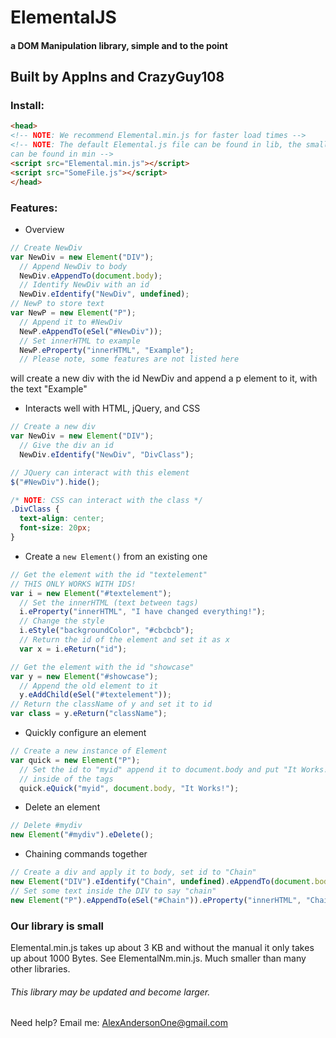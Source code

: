 # ElementalJS

#### a DOM Manipulation library, simple and to the point

## Built by AppIns and CrazyGuy108

### Install:
```html
<head>
<!-- NOTE: We recommend Elemental.min.js for faster load times -->
<!-- NOTE: The default Elemental.js file can be found in lib, the smaller ones
can be found in min -->
<script src="Elemental.min.js"></script>
<script src="SomeFile.js"></script>
</head>
```

### Features:
* Overview
```javascript
// Create NewDiv
var NewDiv = new Element("DIV");
  // Append NewDiv to body
  NewDiv.eAppendTo(document.body);
  // Identify NewDiv with an id
  NewDiv.eIdentify("NewDiv", undefined);
// NewP to store text
var NewP = new Element("P");
  // Append it to #NewDiv
  NewP.eAppendTo(eSel("#NewDiv"));
  // Set innerHTML to example
  NewP.eProperty("innerHTML", "Example");
  // Please note, some features are not listed here
```
will create a new div with the id NewDiv and append a p element to it, with the text "Example"


* Interacts well with HTML, jQuery, and CSS
```javascript
// Create a new div
var NewDiv = new Element("DIV");
  // Give the div an id
  NewDiv.eIdentify("NewDiv", "DivClass");

// JQuery can interact with this element
$("#NewDiv").hide();
```

```CSS
/* NOTE: CSS can interact with the class */
.DivClass {
  text-align: center;
  font-size: 20px;
}
```

* Create a `new Element()` from an existing one
```javascript
// Get the element with the id "textelement"
// THIS ONLY WORKS WITH IDS!
var i = new Element("#textelement");
  // Set the innerHTML (text between tags)
  i.eProperty("innerHTML", "I have changed everything!");
  // Change the style
  i.eStyle("backgroundColor", "#cbcbcb");
  // Return the id of the element and set it as x
  var x = i.eReturn("id");

// Get the element with the id "showcase"
var y = new Element("#showcase");
  // Append the old element to it
  y.eAddChild(eSel("#textelement"));
// Return the className of y and set it to id
var class = y.eReturn("className");
```

* Quickly configure an element
```javascript
// Create a new instance of Element
var quick = new Element("P");
  // Set the id to "myid" append it to document.body and put "It Works!"
  // inside of the tags
  quick.eQuick("myid", document.body, "It Works!");
```

* Delete an element
```javascript
// Delete #mydiv
new Element("#mydiv").eDelete();
```

* Chaining commands together
```javascript
// Create a div and apply it to body, set id to "Chain"
new Element("DIV").eIdentify("Chain", undefined).eAppendTo(document.body);
// Set some text inside the DIV to say "chain"
new Element("P").eAppendTo(eSel("#Chain")).eProperty("innerHTML", "Chain");
```
### Our library is small
Elemental.min.js takes up about 3 KB and without the manual it only takes up about 1000 Bytes.
See ElementalNm.min.js. Much smaller than many other libraries.
###### This library may be updated and become larger.

Need help? Email me: AlexAndersonOne@gmail.com
